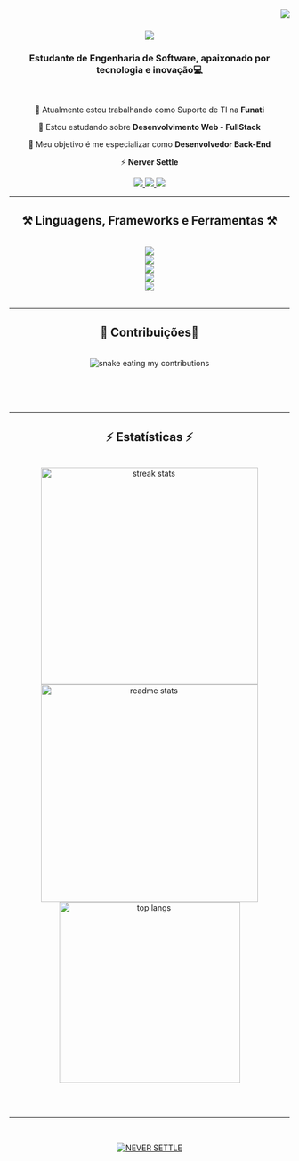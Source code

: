 <img align="right" src="https://visitor-badge.laobi.icu/badge?page_id=pedrocarvh.pedrocarvh" />

<h1 align="center">
    <img src="https://readme-typing-svg.herokuapp.com/?font=Righteous&size=35&center=true&vCenter=true&width=500&height=70&duration=4000&lines=Olá,+Tudo Bem?+👋;+Eu sou+Pedro+Carvalho;" />
</h1>

<h3 align="center">Estudante de Engenharia de Software, apaixonado por tecnologia e inovação💻</h3>

<br/>

<div align="center">
 
 🔭 Atualmente estou trabalhando como Suporte de TI na **Funati**
 
 🌱 Estou estudando sobre **Desenvolvimento Web - FullStack**

💬 Meu objetivo é me especializar como **Desenvolvedor Back-End**

⚡ **Nerver Settle**

 </div>
 
<div align="center"> 
  <a href="mailto:pedrocarvalho.snk@gmail.com">
    <img src="https://img.shields.io/badge/Gmail-333333?style=for-the-badge&logo=gmail&logoColor=red" />
  </a>
  <a href="https://linkedin.com/in/pedro-carvalhoalmeida" target="_blank">
    <img src="https://img.shields.io/badge/LinkedIn-0077B5?style=for-the-badge&logo=linkedin&logoColor=white" target="_blank" />
  </a>
  <a href="https://pedrocarvh.github.io/OrdepOlavrac/" target="_blank">
     <img src="https://img.shields.io/badge/Portfolio-FF5722?style=for-the-badge&logo=todoist&logoColor=white" target="_blank" /> <!-- sqlite, safari, google-chrome are other good icon options -->
  </a>
</div>

 <hr/>
 
<h2 align="center">⚒️ Linguagens, Frameworks e Ferramentas ⚒️</h2>
<br/>
<div align="center">
    <img src="https://skillicons.dev/icons?i=html,css,javascript,c,java,py" /><br>
    <img src="https://skillicons.dev/icons?i=nodejs,firebase" /><br>
    <img src="https://skillicons.dev/icons?i=git,github,bash" /><br>
    <img src="https://skillicons.dev/icons?i=mysql,postgres" /><br>
    <img src="https://skillicons.dev/icons?i=figma,vscode,androidstudio,netlify" /><br>
</div>

<br/>
<hr/>

<div align="center">
  <h2>🐍 Contribuições🐍</h2>
  <br>
  <img alt="snake eating my contributions" src="https://raw.githubusercontent.com/pedrocarvh/pedrocarvh/output/github-contribution-grid-snake.svg" />
  
  <br/><br/><br/>
</div>

<hr/>

<h2 align="center">⚡ Estatísticas ⚡</h2>
<br>
<div align=center>
  <img width=390 src="https://github-readme-streak-stats-salesp07.vercel.app/?user=pedrocarvh&count_private=true&theme=react&border_radius=10" alt="streak stats"/>
  <img width=390 src="https://github-readme-stats-salesp07.vercel.app/api?username=pedrocarvh&count_private=true&show_icons=true&theme=react&rank_icon=github&border_radius=10" alt="readme stats" />
  <br/>
  <img width=325 align="center" src="https://github-readme-stats-salesp07.vercel.app/api/top-langs/?username=pedrocarvh&hide=HTML&langs_count=8&layout=compact&theme=react&border_radius=10&size_weight=0.5&count_weight=0.5&exclude_repo=github-readme-stats" alt="top langs" />
</div>

<br/><br/>

<hr/>

<br/>

<div align="center">

[![NEVER SETTLE](https://img.shields.io/badge/NEVER%20SETTLE-Visit%20Now-blue?style=for-the-badge&logo=appveyor)](https://seusite.com)
</div>

<br/>
